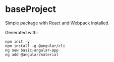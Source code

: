 # baseProject
Simple package with React and Webpack installed.

Generated with:
```
npm init -y
npm install -g @angular/cli
ng new basic-angular-app
ng add @angular/material
```